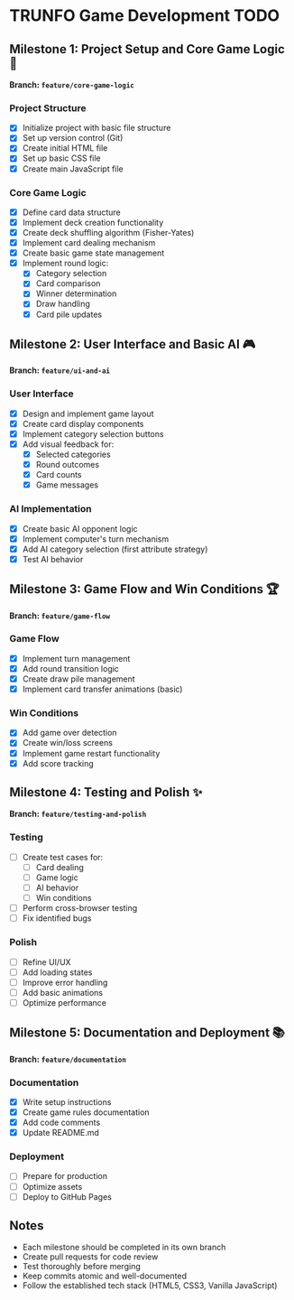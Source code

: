 # TRUNFO Game Development TODO

## Milestone 1: Project Setup and Core Game Logic 🚀
**Branch: `feature/core-game-logic`**

### Project Structure
- [x] Initialize project with basic file structure
- [x] Set up version control (Git)
- [x] Create initial HTML file
- [x] Set up basic CSS file
- [x] Create main JavaScript file

### Core Game Logic
- [x] Define card data structure
- [x] Implement deck creation functionality
- [x] Create deck shuffling algorithm (Fisher-Yates)
- [x] Implement card dealing mechanism
- [x] Create basic game state management
- [x] Implement round logic:
  - [x] Category selection
  - [x] Card comparison
  - [x] Winner determination
  - [x] Draw handling
  - [x] Card pile updates

## Milestone 2: User Interface and Basic AI 🎮
**Branch: `feature/ui-and-ai`**

### User Interface
- [x] Design and implement game layout
- [x] Create card display components
- [x] Implement category selection buttons
- [x] Add visual feedback for:
  - [x] Selected categories
  - [x] Round outcomes
  - [x] Card counts
  - [x] Game messages

### AI Implementation
- [x] Create basic AI opponent logic
- [x] Implement computer's turn mechanism
- [x] Add AI category selection (first attribute strategy)
- [x] Test AI behavior

## Milestone 3: Game Flow and Win Conditions 🏆
**Branch: `feature/game-flow`**

### Game Flow
- [x] Implement turn management
- [x] Add round transition logic
- [x] Create draw pile management
- [x] Implement card transfer animations (basic)

### Win Conditions
- [x] Add game over detection
- [x] Create win/loss screens
- [x] Implement game restart functionality
- [x] Add score tracking

## Milestone 4: Testing and Polish ✨
**Branch: `feature/testing-and-polish`**

### Testing
- [ ] Create test cases for:
  - [ ] Card dealing
  - [ ] Game logic
  - [ ] AI behavior
  - [ ] Win conditions
- [ ] Perform cross-browser testing
- [ ] Fix identified bugs

### Polish
- [ ] Refine UI/UX
- [ ] Add loading states
- [ ] Improve error handling
- [ ] Add basic animations
- [ ] Optimize performance

## Milestone 5: Documentation and Deployment 📚
**Branch: `feature/documentation`**

### Documentation
- [x] Write setup instructions
- [x] Create game rules documentation
- [x] Add code comments
- [x] Update README.md

### Deployment
- [ ] Prepare for production
- [ ] Optimize assets
- [ ] Deploy to GitHub Pages

## Notes
- Each milestone should be completed in its own branch
- Create pull requests for code review
- Test thoroughly before merging
- Keep commits atomic and well-documented
- Follow the established tech stack (HTML5, CSS3, Vanilla JavaScript) 